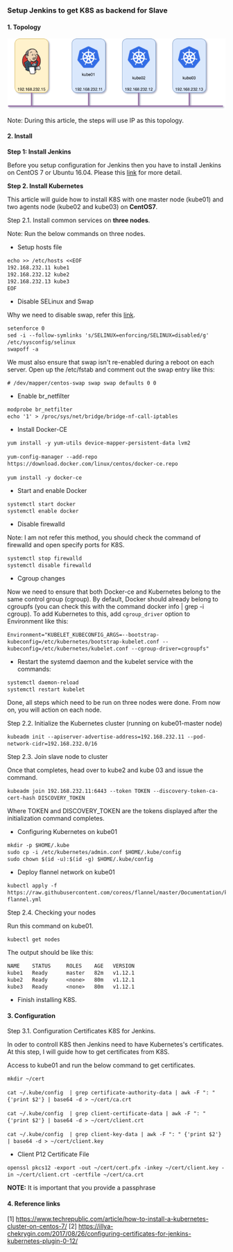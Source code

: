 ### Setup Jenkins to get K8S as backend for Slave


#### 1. Topology

![Jenkins_K8S](../images/jenkins_k8s.png)

Note: During this article, the steps will use IP as this topology.

#### 2. Install

**Step 1: Install Jenkins**

Before you setup configuration for Jenkins then you have to install Jenkins on CentOS 7 or Ubuntu 16.04. Please this [link](./install_jenkins_ubuntu.md) for more detail.

**Step 2. Install Kubernetes**

This article will guide how to install K8S with one master node (kube01) and two agents node (kube02 and kube03) on **CentOS7**.

Step 2.1. Install common services on **three nodes**.

Note: Run the below commands on three nodes.

- Setup hosts file
```
echo >> /etc/hosts <<EOF
192.168.232.11 kube1
192.168.232.12 kube2
192.168.232.13 kube3
EOF
```

- Disable SELinux and Swap

Why we need to disable swap, refer this [link](https://serverfault.com/questions/881517/why-disable-swap-on-kubernetes).

```
setenforce 0
sed -i --follow-symlinks 's/SELINUX=enforcing/SELINUX=disabled/g' /etc/sysconfig/selinux
swapoff -a
```

We must also ensure that swap isn't re-enabled during a reboot on each server. Open up the /etc/fstab and comment out the swap entry like this:

```
# /dev/mapper/centos-swap swap swap defaults 0 0
```

- Enable br_netfilter

```
modprobe br_netfilter
echo '1' > /proc/sys/net/bridge/bridge-nf-call-iptables
```

- Install Docker-CE

```
yum install -y yum-utils device-mapper-persistent-data lvm2

yum-config-manager --add-repo https://download.docker.com/linux/centos/docker-ce.repo

yum install -y docker-ce
```

- Start and enable Docker

```
systemctl start docker
systemctl enable docker
```

- Disable firewalld

Note: I am not refer this method, you should check the command of firewalld and open specify ports for K8S.

```
systemctl stop firewalld
systemctl disable firewalld
```

- Cgroup changes

Now we need to ensure that both Docker-ce and Kubernetes belong to the same control group (cgroup). By default, Docker should already belong to cgroupfs (you can check this with the command docker info | grep -i cgroup). To add Kubernetes to this, add `cgroup_driver` option to Environment like this:

```
Environment="KUBELET_KUBECONFIG_ARGS=--bootstrap-kubeconfig=/etc/kubernetes/bootstrap-kubelet.conf --kubeconfig=/etc/kubernetes/kubelet.conf --cgroup-driver=cgroupfs"
```

- Restart the systemd daemon and the kubelet service with the commands:

```
systemctl daemon-reload
systemctl restart kubelet
```

Done, all steps which need to be run on three nodes were done. From now on, you will action on each node.

Step 2.2. Initialize the Kubernetes cluster (running on kube01-master node)

```
kubeadm init --apiserver-advertise-address=192.168.232.11 --pod-network-cidr=192.168.232.0/16
```

Step 2.3. Join slave node to cluster

Once that completes, head over to kube2 and kube 03 and issue the command.

```
kubeadm join 192.168.232.11:6443 --token TOKEN --discovery-token-ca-cert-hash DISCOVERY_TOKEN
```

Where TOKEN and DISCOVERY_TOKEN are the tokens displayed after the initialization command completes.

- Configuring Kubernetes on kube01

```
mkdir -p $HOME/.kube
sudo cp -i /etc/kubernetes/admin.conf $HOME/.kube/config
sudo chown $(id -u):$(id -g) $HOME/.kube/config
```

- Deploy flannel network on kube01

```
kubectl apply -f https://raw.githubusercontent.com/coreos/flannel/master/Documentation/kube-flannel.yml
```

Step 2.4. Checking your nodes

Run this command on kube01.

```
kubectl get nodes
```

The output should be like this:

```
NAME    STATUS     ROLES    AGE   VERSION
kube1   Ready      master   82m   v1.12.1
kube2   Ready      <none>   80m   v1.12.1
kube3   Ready      <none>   80m   v1.12.1
```

- Finish installing K8S.

#### 3. Configuration

Step 3.1. Configuration Certificates K8S for Jenkins.

In oder to controll K8S then Jenkins need to have Kubernetes's certificates. At this step, I will guide how to get certificates from K8S.

Access to kube01 and run the below command to get certificates.

```
mkdir ~/cert

cat ~/.kube/config  | grep certificate-authority-data | awk -F ": " {'print $2'} | base64 -d > ~/cert/ca.crt

cat ~/.kube/config  | grep client-certificate-data | awk -F ": " {'print $2'} | base64 -d > ~/cert/client.crt

cat ~/.kube/config  | grep client-key-data | awk -F ": " {'print $2'} | base64 -d > ~/cert/client.key
```

- Client P12 Certificate File

```
openssl pkcs12 -export -out ~/cert/cert.pfx -inkey ~/cert/client.key -in ~/cert/client.crt -certfile ~/cert/ca.crt
```
**NOTE:** It is important that you provide a passphrase


#### 4. Reference links

[1] https://www.techrepublic.com/article/how-to-install-a-kubernetes-cluster-on-centos-7/
[2] https://illya-chekrygin.com/2017/08/26/configuring-certificates-for-jenkins-kubernetes-plugin-0-12/
